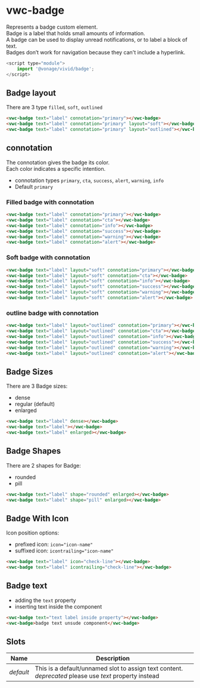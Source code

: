 # vwc-badge

Represents a badge custom element.<br/>
Badge is a label that holds small amounts of information.<br/>
A badge can be used to display unread notifications, or to label a block of text.<br/>
Badges don’t work for navigation because they can't include a hyperlink.<br/>

```js
<script type="module">
    import '@vonage/vivid/badge';
</script>
```

## Badge layout
There are 3 type `filled`, `soft`, `outlined`

```html preview
<vwc-badge text="label" connotation="primary"></vwc-badge>
<vwc-badge text="label" connotation="primary" layout="soft"></vwc-badge>
<vwc-badge text="label" connotation="primary" layout="outlined"></vwc-badge>
```

## connotation
The connotation gives the badge its color.<br/>
Each color indicates a specific intention.

- connotation types `primary`, `cta`, `success`, `alert`, `warning`, `info`
- Default `primary`

### Filled badge with connotation
```html preview
<vwc-badge text="label" connotation="primary"></vwc-badge>
<vwc-badge text="label" connotation="cta"></vwc-badge>
<vwc-badge text="label" connotation="info"></vwc-badge>
<vwc-badge text="label" connotation="success"></vwc-badge>
<vwc-badge text="label" connotation="warning"></vwc-badge>
<vwc-badge text="label" connotation="alert"></vwc-badge>
```

### Soft badge with connotation
```html preview
<vwc-badge text="label" layout="soft" connotation="primary"></vwc-badge>
<vwc-badge text="label" layout="soft" connotation="cta"></vwc-badge>
<vwc-badge text="label" layout="soft" connotation="info"></vwc-badge>
<vwc-badge text="label" layout="soft" connotation="success"></vwc-badge>
<vwc-badge text="label" layout="soft" connotation="warning"></vwc-badge>
<vwc-badge text="label" layout="soft" connotation="alert"></vwc-badge>
```

### outline badge with connotation
```html preview
<vwc-badge text="label" layout="outlined" connotation="primary"></vwc-badge>
<vwc-badge text="label" layout="outlined" connotation="cta"></vwc-badge>
<vwc-badge text="label" layout="outlined" connotation="info"></vwc-badge>
<vwc-badge text="label" layout="outlined" connotation="success"></vwc-badge>
<vwc-badge text="label" layout="outlined" connotation="warning"></vwc-badge>
<vwc-badge text="label" layout="outlined" connotation="alert"></vwc-badge>
```

## Badge Sizes
There are 3 Badge sizes:
- dense
- regular (default)
- enlarged

```html preview
<vwc-badge text="label" dense></vwc-badge>
<vwc-badge text="label"></vwc-badge>
<vwc-badge text="label" enlarged></vwc-badge>
```

## Badge Shapes
There are 2 shapes for Badge:
- rounded
- pill

```html preview
<vwc-badge text="label" shape="rounded" enlarged></vwc-badge>
<vwc-badge text="label" shape="pill" enlarged></vwc-badge>
```

## Badge With Icon
Icon position options:
- prefixed icon: `icon="icon-name"`
- suffixed icon: `icontrailing="icon-name"`

```html preview
<vwc-badge text="label" icon="check-line"></vwc-badge>
<vwc-badge text="label" icontrailing="check-line"></vwc-badge>
```

## Badge text
- adding the `text` property
- inserting text inside the component

```html preview
<vwc-badge text="text label inside property"></vwc-badge>
<vwc-badge>badge text unsude component</vwc-badge>
```

## Slots

| Name      | Description                                                                                            |
| --------- | ------------------------------------------------------------------------------------------------------ |
| _default_ | This is a default/unnamed slot to assign text content. *deprecated* please use _text_ property instead |
